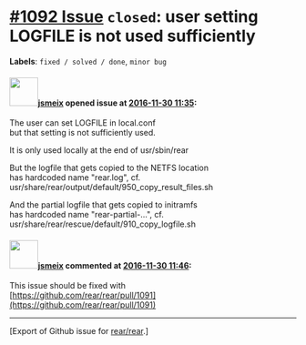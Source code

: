 [\#1092 Issue](https://github.com/rear/rear/issues/1092) `closed`: user setting LOGFILE is not used sufficiently
================================================================================================================

**Labels**: `fixed / solved / done`, `minor bug`

#### <img src="https://avatars.githubusercontent.com/u/1788608?u=925fc54e2ce01551392622446ece427f51e2f0ce&v=4" width="50">[jsmeix](https://github.com/jsmeix) opened issue at [2016-11-30 11:35](https://github.com/rear/rear/issues/1092):

The user can set LOGFILE in local.conf  
but that setting is not sufficiently used.

It is only used locally at the end of usr/sbin/rear

But the logfile that gets copied to the NETFS location  
has hardcoded name "rear.log", cf.  
usr/share/rear/output/default/950\_copy\_result\_files.sh

And the partial logfile that gets copied to initramfs  
has hardcoded name "rear-partial-...", cf.  
usr/share/rear/rescue/default/910\_copy\_logfile.sh

#### <img src="https://avatars.githubusercontent.com/u/1788608?u=925fc54e2ce01551392622446ece427f51e2f0ce&v=4" width="50">[jsmeix](https://github.com/jsmeix) commented at [2016-11-30 11:46](https://github.com/rear/rear/issues/1092#issuecomment-263854478):

This issue should be fixed with  
[https://github.com/rear/rear/pull/1091](https://github.com/rear/rear/pull/1091)

------------------------------------------------------------------------

\[Export of Github issue for
[rear/rear](https://github.com/rear/rear).\]

